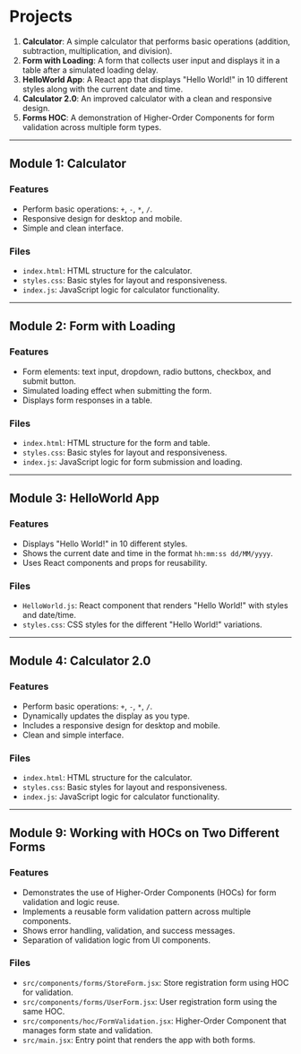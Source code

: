 # Projects

1. **Calculator**: A simple calculator that performs basic operations (addition, subtraction, multiplication, and division).
2. **Form with Loading**: A form that collects user input and displays it in a table after a simulated loading delay.
3. **HelloWorld App**: A React app that displays "Hello World!" in 10 different styles along with the current date and time.
4. **Calculator 2.0**: An improved calculator with a clean and responsive design.
9. **Forms HOC**: A demonstration of Higher-Order Components for form validation across multiple form types.

---

## Module 1: Calculator

### Features
- Perform basic operations: `+`, `-`, `*`, `/`.
- Responsive design for desktop and mobile.
- Simple and clean interface.

### Files
- `index.html`: HTML structure for the calculator.
- `styles.css`: Basic styles for layout and responsiveness.
- `index.js`: JavaScript logic for calculator functionality.

---

## Module 2: Form with Loading

### Features
- Form elements: text input, dropdown, radio buttons, checkbox, and submit button.
- Simulated loading effect when submitting the form.
- Displays form responses in a table.

### Files
- `index.html`: HTML structure for the form and table.
- `styles.css`: Basic styles for layout and responsiveness.
- `index.js`: JavaScript logic for form submission and loading.

---

## Module 3: HelloWorld App

### Features
- Displays "Hello World!" in 10 different styles.
- Shows the current date and time in the format `hh:mm:ss dd/MM/yyyy`.
- Uses React components and props for reusability.

### Files
- `HelloWorld.js`: React component that renders "Hello World!" with styles and date/time.
- `styles.css`: CSS styles for the different "Hello World!" variations.

---

## Module 4: Calculator 2.0

### Features
- Perform basic operations: `+`, `-`, `*`, `/`.
- Dynamically updates the display as you type.
- Includes a responsive design for desktop and mobile.
- Clean and simple interface.

### Files
- `index.html`: HTML structure for the calculator.
- `styles.css`: Basic styles for layout and responsiveness.
- `index.js`: JavaScript logic for calculator functionality.

---

## Module 9: Working with HOCs on Two Different Forms

### Features
- Demonstrates the use of Higher-Order Components (HOCs) for form validation and logic reuse.
- Implements a reusable form validation pattern across multiple components.
- Shows error handling, validation, and success messages.
- Separation of validation logic from UI components.

### Files
- `src/components/forms/StoreForm.jsx`: Store registration form using HOC for validation.
- `src/components/forms/UserForm.jsx`: User registration form using the same HOC.
- `src/components/hoc/FormValidation.jsx`: Higher-Order Component that manages form state and validation.
- `src/main.jsx`: Entry point that renders the app with both forms.